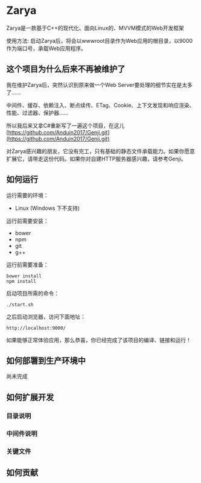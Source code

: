 # Zarya
Zarya是一款基于C++的现代化、面向Linux的、MVVM模式的Web开发框架

使用方法: 启动Zarya后，将会以wwwroot目录作为Web应用的根目录，以9000作为端口号，承载Web应用程序。

## 这个项目为什么后来不再被维护了

我在维护Zarya后，突然认识到原来做一个Web Server要处理的细节实在是太多了……

中间件、缓存、依赖注入、断点续传、ETag、Cookie、上下文发现和响应渲染、性能、过滤器、保护器……

所以我后来又拿C#重新写了一遍这个项目，在这儿 [https://github.com/Anduin2017/Genji.git](https://github.com/Anduin2017/Genji.git)

对Zarya感兴趣的朋友，它没有完工，只有基础的静态文件承载能力。如果你愿意扩展它，请带走这份代码。如果你对自建HTTP服务器感兴趣，请参考Genji。


## 如何运行
运行需要的环境：  
* Linux (Windows 下不支持)  

运行前需要安装：

* bower
* npm
* git
* g++

运行前需要准备：  

    bower install
    npm install

启动项目所需的命令：

    ./start.sh

之后启动浏览器，访问下面地址：

    http://localhost:9000/

如果能够正常体验应用，那么恭喜，你已经完成了该项目的编译、链接和运行！

## 如何部署到生产环境中

尚未完成

## 如何扩展开发

### 目录说明

### 中间件说明

### 关键文件

## 如何贡献
